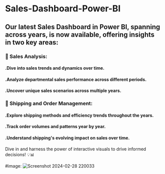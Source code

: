 # Sales-Dashboard-Power-BI
## Our latest Sales Dashboard in Power BI, spanning across years, is now available, offering insights in two key areas:

### 📌 Sales Analysis:

#### .Dive into sales trends and dynamics over time.
#### .Analyze departmental sales performance across different periods.
#### .Uncover unique sales scenarios across multiple years.
### 📌 Shipping and Order Management:

#### .Explore shipping methods and efficiency trends throughout the years.
#### .Track order volumes and patterns year by year.
#### .Understand shipping's evolving impact on sales over time.
Dive in and harness the power of interactive visuals to drive informed decisions! 💡📊

#image:
![Screenshot 2024-02-28 220033](https://github.com/mohamedsabry20/Power-bi-Dashboard/assets/155188606/0e15d4a5-099e-4120-a1e7-85dc5f01c90e)
